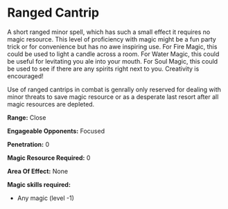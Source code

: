 # Ranged Cantrip

A short ranged minor spell, which has such a small effect it requires no magic resource. This level of proficiency with magic might be a fun party trick or for convenience but has no awe inspiring use. For Fire Magic, this could be used to light a candle across a room. For Water Magic, this could be useful for levitating you ale into your mouth. For Soul Magic, this could be used to see if there are any spirits right next to you. Creativity is encouraged!

Use of ranged cantrips in combat is genrally only reserved for dealing with minor threats to save magic resource or as a desperate last resort after all magic resources are depleted.

**Range:** Close

**Engageable Opponents:**  Focused

**Penetration:** 0

**Magic Resource Required:** 0

**Area Of Effect:** None

**Magic skills required:**

- Any magic (level -1)
